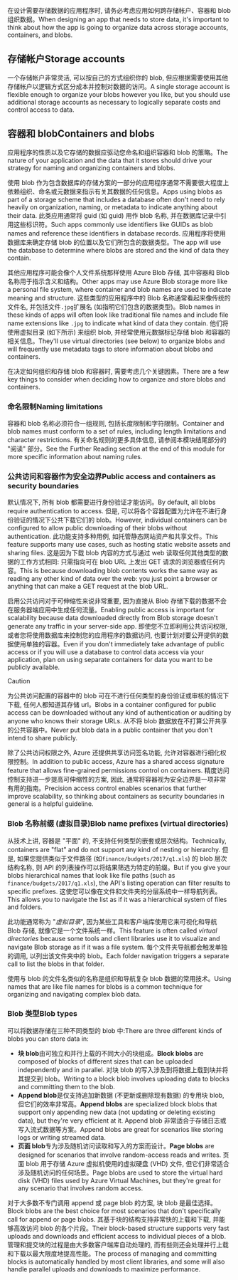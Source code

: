 <span data-ttu-id="9ab3a-101">在设计需要存储数据的应用程序时, 请务必考虑应用如何跨存储帐户、容器和 blob 组织数据。</span><span class="sxs-lookup"><span data-stu-id="9ab3a-101">When designing an app that needs to store data, it's important to think about how the app is going to organize data across storage accounts, containers, and blobs.</span></span>

## <a name="storage-accounts"></a><span data-ttu-id="9ab3a-102">存储帐户</span><span class="sxs-lookup"><span data-stu-id="9ab3a-102">Storage accounts</span></span>

<span data-ttu-id="9ab3a-103">一个存储帐户非常灵活, 可以按自己的方式组织你的 blob, 但应根据需要使用其他存储帐户以逻辑方式区分成本并控制对数据的访问。</span><span class="sxs-lookup"><span data-stu-id="9ab3a-103">A single storage account is flexible enough to organize your blobs however you like, but you should use additional storage accounts as necessary to logically separate costs and control access to data.</span></span>

## <a name="containers-and-blobs"></a><span data-ttu-id="9ab3a-104">容器和 blob</span><span class="sxs-lookup"><span data-stu-id="9ab3a-104">Containers and blobs</span></span>

<span data-ttu-id="9ab3a-105">应用程序的性质以及它存储的数据应驱动您命名和组织容器和 blob 的策略。</span><span class="sxs-lookup"><span data-stu-id="9ab3a-105">The nature of your application and the data that it stores should drive your strategy for naming and organizing containers and blobs.</span></span>

<span data-ttu-id="9ab3a-106">使用 blob 作为包含数据库的存储方案的一部分的应用程序通常不需要很大程度上依赖组织、命名或元数据来指示有关其数据的任何信息。</span><span class="sxs-lookup"><span data-stu-id="9ab3a-106">Apps using blobs as part of a storage scheme that includes a database often don't need to rely heavily on organization, naming, or metadata to indicate anything about their data.</span></span> <span data-ttu-id="9ab3a-107">此类应用通常将 guid (如 guid) 用作 blob 名称, 并在数据库记录中引用这些标识符。</span><span class="sxs-lookup"><span data-stu-id="9ab3a-107">Such apps commonly use identifiers like GUIDs as blob names and reference these identifiers in database records.</span></span> <span data-ttu-id="9ab3a-108">应用程序将使用数据库来确定存储 blob 的位置以及它们所包含的数据类型。</span><span class="sxs-lookup"><span data-stu-id="9ab3a-108">The app will use the database to determine where blobs are stored and the kind of data they contain.</span></span>

<span data-ttu-id="9ab3a-109">其他应用程序可能会像个人文件系统那样使用 Azure Blob 存储, 其中容器和 Blob 名称用于指示含义和结构。</span><span class="sxs-lookup"><span data-stu-id="9ab3a-109">Other apps may use Azure Blob storage more like a personal file system, where container and blob names are used to indicate meaning and structure.</span></span> <span data-ttu-id="9ab3a-110">这些类型的应用程序中的 Blob 名称通常看起来像传统的文件名, 并包括文件`.jpg`扩展名 (如指明它们包含的数据类型)。</span><span class="sxs-lookup"><span data-stu-id="9ab3a-110">Blob names in these kinds of apps will often look like traditional file names and include file name extensions like `.jpg` to indicate what kind of data they contain.</span></span> <span data-ttu-id="9ab3a-111">他们将使用虚拟目录 (如下所示) 来组织 blob, 并经常使用元数据标记存储 blob 和容器的相关信息。</span><span class="sxs-lookup"><span data-stu-id="9ab3a-111">They'll use virtual directories (see below) to organize blobs and will frequently use metadata tags to store information about blobs and containers.</span></span>

<span data-ttu-id="9ab3a-112">在决定如何组织和存储 blob 和容器时, 需要考虑几个关键因素。</span><span class="sxs-lookup"><span data-stu-id="9ab3a-112">There are a few key things to consider when deciding how to organize and store blobs and containers.</span></span>

### <a name="naming-limitations"></a><span data-ttu-id="9ab3a-113">命名限制</span><span class="sxs-lookup"><span data-stu-id="9ab3a-113">Naming limitations</span></span>

<span data-ttu-id="9ab3a-114">容器和 blob 名称必须符合一组规则, 包括长度限制和字符限制。</span><span class="sxs-lookup"><span data-stu-id="9ab3a-114">Container and blob names must conform to a set of rules, including length limitations and character restrictions.</span></span> <span data-ttu-id="9ab3a-115">有关命名规则的更多具体信息, 请参阅本模块结尾部分的 "阅读" 部分。</span><span class="sxs-lookup"><span data-stu-id="9ab3a-115">See the Further Reading section at the end of this module for more specific information about naming rules.</span></span>

### <a name="public-access-and-containers-as-security-boundaries"></a><span data-ttu-id="9ab3a-116">公共访问和容器作为安全边界</span><span class="sxs-lookup"><span data-stu-id="9ab3a-116">Public access and containers as security boundaries</span></span>

<span data-ttu-id="9ab3a-117">默认情况下, 所有 blob 都需要进行身份验证才能访问。</span><span class="sxs-lookup"><span data-stu-id="9ab3a-117">By default, all blobs require authentication to access.</span></span> <span data-ttu-id="9ab3a-118">但是, 可以将各个容器配置为允许在不进行身份验证的情况下公共下载它们的 blob。</span><span class="sxs-lookup"><span data-stu-id="9ab3a-118">However, individual containers can be configured to allow public downloading of their blobs without authentication.</span></span> <span data-ttu-id="9ab3a-119">此功能支持多种用例, 如托管静态网站资产和共享文件。</span><span class="sxs-lookup"><span data-stu-id="9ab3a-119">This feature supports many use cases, such as hosting static website assets and sharing files.</span></span> <span data-ttu-id="9ab3a-120">这是因为下载 blob 内容的方式与通过 web 读取任何其他类型的数据的工作方式相同: 只需指向可在 blob URL 上发出 GET 请求的浏览器或任何内容。</span><span class="sxs-lookup"><span data-stu-id="9ab3a-120">This is because downloading blob contents works the same way as reading any other kind of data over the web: you just point a browser or anything that can make a GET request at the blob URL.</span></span>

<span data-ttu-id="9ab3a-121">启用公共访问对于可伸缩性来说非常重要, 因为直接从 Blob 存储下载的数据不会在服务器端应用中生成任何流量。</span><span class="sxs-lookup"><span data-stu-id="9ab3a-121">Enabling public access is important for scalability because data downloaded directly from Blob storage doesn't generate any traffic in your server-side app.</span></span> <span data-ttu-id="9ab3a-122">即使您不立即利用公共访问权限, 或者您将使用数据库来控制您的应用程序的数据访问, 也要计划对要公开提供的数据使用单独的容器。</span><span class="sxs-lookup"><span data-stu-id="9ab3a-122">Even if you don't immediately take advantage of public access or if you will use a database to control data access via your application, plan on using separate containers for data you want to be publicly available.</span></span>

> [!CAUTION]
> <span data-ttu-id="9ab3a-123">为公共访问配置的容器中的 blob 可在不进行任何类型的身份验证或审核的情况下下载, 任何人都知道其存储 url。</span><span class="sxs-lookup"><span data-stu-id="9ab3a-123">Blobs in a container configured for public access can be downloaded without any kind of authentication or auditing by anyone who knows their storage URLs.</span></span> <span data-ttu-id="9ab3a-124">从不将 blob 数据放在不打算公开共享的公共容器中。</span><span class="sxs-lookup"><span data-stu-id="9ab3a-124">Never put blob data in a public container that you don't intend to share publicly.</span></span>

<span data-ttu-id="9ab3a-125">除了公共访问权限之外, Azure 还提供共享访问签名功能, 允许对容器进行细化权限控制。</span><span class="sxs-lookup"><span data-stu-id="9ab3a-125">In addition to public access, Azure has a shared access signature feature that allows fine-grained permissions control on containers.</span></span> <span data-ttu-id="9ab3a-126">精度访问控制支持进一步提高可伸缩性的方案, 因此, 通常将容器视为安全边界是一项非常有用的指南。</span><span class="sxs-lookup"><span data-stu-id="9ab3a-126">Precision access control enables scenarios that further improve scalability, so thinking about containers as security boundaries in general is a helpful guideline.</span></span>

### <a name="blob-name-prefixes-virtual-directories"></a><span data-ttu-id="9ab3a-127">Blob 名称前缀 (虚拟目录)</span><span class="sxs-lookup"><span data-stu-id="9ab3a-127">Blob name prefixes (virtual directories)</span></span>

<span data-ttu-id="9ab3a-128">从技术上讲, 容器是 "平面" 的, 不支持任何类型的嵌套或层次结构。</span><span class="sxs-lookup"><span data-stu-id="9ab3a-128">Technically, containers are "flat" and do not support any kind of nesting or hierarchy.</span></span> <span data-ttu-id="9ab3a-129">但是, 如果您提供类似于文件路径 (如`finance/budgets/2017/q1.xls`) 的 blob 层次结构名称, 则 API 的列表操作可以将结果筛选为特定的前缀。</span><span class="sxs-lookup"><span data-stu-id="9ab3a-129">But if you give your blobs hierarchical names that look like file paths (such as `finance/budgets/2017/q1.xls`), the API's listing operation can filter results to specific prefixes.</span></span> <span data-ttu-id="9ab3a-130">这使您可以像在文件和文件夹的分层系统中一样导航列表。</span><span class="sxs-lookup"><span data-stu-id="9ab3a-130">This allows you to navigate the list as if it was a hierarchical system of files and folders.</span></span>

<span data-ttu-id="9ab3a-131">此功能通常称为 "*虚拟目录*", 因为某些工具和客户端库使用它来可视化和导航 Blob 存储, 就像它是一个文件系统一样。</span><span class="sxs-lookup"><span data-stu-id="9ab3a-131">This feature is often called *virtual directories* because some tools and client libraries use it to visualize and navigate Blob storage as if it was a file system.</span></span> <span data-ttu-id="9ab3a-132">每个文件夹导航都会触发单独的调用, 以列出该文件夹中的 blob。</span><span class="sxs-lookup"><span data-stu-id="9ab3a-132">Each folder navigation triggers a separate call to list the blobs in that folder.</span></span>

<span data-ttu-id="9ab3a-133">使用与 blob 的文件名类似的名称是组织和导航复杂 blob 数据的常用技术。</span><span class="sxs-lookup"><span data-stu-id="9ab3a-133">Using names that are like file names for blobs is a common technique for organizing and navigating complex blob data.</span></span>

### <a name="blob-types"></a><span data-ttu-id="9ab3a-134">Blob 类型</span><span class="sxs-lookup"><span data-stu-id="9ab3a-134">Blob types</span></span>

<span data-ttu-id="9ab3a-135">可以将数据存储在三种不同类型的 blob 中:</span><span class="sxs-lookup"><span data-stu-id="9ab3a-135">There are three different kinds of blobs you can store data in:</span></span>

- <span data-ttu-id="9ab3a-136">**块 blob**由可独立和并行上载的不同大小的块组成。</span><span class="sxs-lookup"><span data-stu-id="9ab3a-136">**Block blobs** are composed of blocks of different sizes that can be uploaded independently and in parallel.</span></span> <span data-ttu-id="9ab3a-137">对块 blob 的写入涉及到将数据上载到块并将其提交到 blob。</span><span class="sxs-lookup"><span data-stu-id="9ab3a-137">Writing to a block blob involves uploading data to blocks and committing them to the blob.</span></span>
- <span data-ttu-id="9ab3a-138">**Append blob**是仅支持追加新数据 (不更新或删除现有数据) 的专用块 blob, 但它们的效率非常高。</span><span class="sxs-lookup"><span data-stu-id="9ab3a-138">**Append blobs** are specialized block blobs that support only appending new data (not updating or deleting existing data), but they're very efficient at it.</span></span> <span data-ttu-id="9ab3a-139">Append blob 非常适合于存储日志或写入流式数据等方案。</span><span class="sxs-lookup"><span data-stu-id="9ab3a-139">Append blobs are great for scenarios like storing logs or writing streamed data.</span></span>
- <span data-ttu-id="9ab3a-140">**页面 blob**专为涉及随机访问读取和写入的方案而设计。</span><span class="sxs-lookup"><span data-stu-id="9ab3a-140">**Page blobs** are designed for scenarios that involve random-access reads and writes.</span></span> <span data-ttu-id="9ab3a-141">页面 blob 用于存储 Azure 虚拟机使用的虚拟硬盘 (VHD) 文件, 但它们非常适合涉及随机访问的任何场景。</span><span class="sxs-lookup"><span data-stu-id="9ab3a-141">Page blobs are used to store the virtual hard disk (VHD) files used by Azure Virtual Machines, but they're great for any scenario that involves random access.</span></span>

<span data-ttu-id="9ab3a-142">对于大多数不专门调用 append 或 page blob 的方案, 块 blob 是最佳选择。</span><span class="sxs-lookup"><span data-stu-id="9ab3a-142">Block blobs are the best choice for most scenarios that don't specifically call for append or page blobs.</span></span> <span data-ttu-id="9ab3a-143">其基于块的结构支持非常快的上载和下载, 并能够高效访问 blob 的各个片段。</span><span class="sxs-lookup"><span data-stu-id="9ab3a-143">Their block-based structure supports very fast uploads and downloads and efficient access to individual pieces of a blob.</span></span> <span data-ttu-id="9ab3a-144">管理和提交块的过程是由大多数客户端库自动处理的, 而有些则还会处理并行上载和下载以最大限度地提高性能。</span><span class="sxs-lookup"><span data-stu-id="9ab3a-144">The process of managing and committing blocks is automatically handled by most client libraries, and some will also handle parallel uploads and downloads to maximize performance.</span></span>